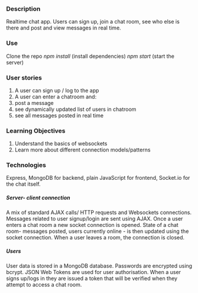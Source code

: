 ### Description
Realtime chat app. Users can sign up, join a chat room, see who else is there and post and view messages in real time.

### Use
Clone the repo 
*npm install* (install dependencies)
*npm start* (start the server)

### User stories
1. A user can sign up / log to the app
2. A user can enter a chatroom and:
3. post a message
4. see dynamically updated list of users in chatroom
5. see all messages posted in real time
  
### Learning Objectives
1. Understand the basics of websockets
2. Learn more about different connection models/patterns

### Technologies
Express, MongoDB for backend, plain JavaScript for frontend, Socket.io for the chat itself.

##### Server- client connection
A mix of standard AJAX calls/ HTTP requests and Websockets connections. Messages related to user signup/login are sent using AJAX. Once a user enters a chat room a new socket connection is opened. State of a chat room- messages posted, users currently online - is then updated using the socket connection. When a user leaves a room, the connection is closed.

##### Users
User data is stored in a MongoDB database. Passwords are encrypted using bcrypt. JSON Web Tokens are used for user authorisation. When a user signs up/logs in they are issued a token that will be verified when they attempt to access a chat room.
